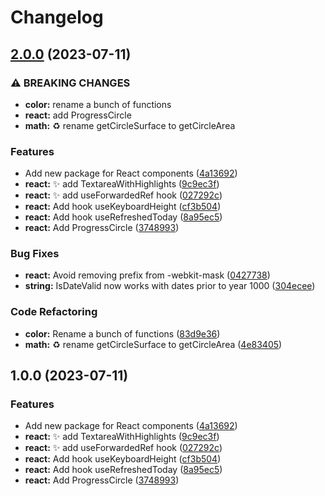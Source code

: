 # Changelog

## [2.0.0](https://github.com/bag-of-tricks/baggie/compare/react-v1.0.0...react-v2.0.0) (2023-07-11)


### ⚠ BREAKING CHANGES

* **color:** rename a bunch of functions
* **react:** add ProgressCircle
* **math:** ♻ rename getCircleSurface to getCircleArea

### Features

* Add new package for React components ([4a13692](https://github.com/bag-of-tricks/baggie/commit/4a136920556d2dfdad9058d910c10a748fa2e188))
* **react:** ✨ add TextareaWithHighlights ([9c9ec3f](https://github.com/bag-of-tricks/baggie/commit/9c9ec3f5e737c57411394de37e18f4b184fc2a91))
* **react:** ✨ add useForwardedRef hook ([027292c](https://github.com/bag-of-tricks/baggie/commit/027292c6e8bdebe0f957ab8be71538f2f86f1b6f))
* **react:** Add hook useKeyboardHeight ([cf3b504](https://github.com/bag-of-tricks/baggie/commit/cf3b504f7878a8c37870ae896ec47266b2b85fa1))
* **react:** Add hook useRefreshedToday ([8a95ec5](https://github.com/bag-of-tricks/baggie/commit/8a95ec584ae761f187e4f74f8fcd4e536a998961))
* **react:** Add ProgressCircle ([3748993](https://github.com/bag-of-tricks/baggie/commit/3748993b478add567bc1c562f25e6b6b064cf441))


### Bug Fixes

* **react:** Avoid removing prefix from -webkit-mask ([0427738](https://github.com/bag-of-tricks/baggie/commit/04277384aa9bef1bb30264a5ae14ca65bc3b8f6e))
* **string:** IsDateValid now works with dates prior to year 1000 ([304ecee](https://github.com/bag-of-tricks/baggie/commit/304ecee7835ee2eec4e6525ae1a8e65febc78945))


### Code Refactoring

* **color:** Rename a bunch of functions ([83d9e36](https://github.com/bag-of-tricks/baggie/commit/83d9e365130b24019c9e2ac49b89afa5eef20cbb))
* **math:** ♻ rename getCircleSurface to getCircleArea ([4e83405](https://github.com/bag-of-tricks/baggie/commit/4e83405948a7a82a1ebc40b0af5fde373ff82483))

## 1.0.0 (2023-07-11)

### Features

* Add new package for React components ([4a13692](https://github.com/bag-of-tricks/baggie/commit/4a136920556d2dfdad9058d910c10a748fa2e188))
* **react:** ✨ add TextareaWithHighlights ([9c9ec3f](https://github.com/bag-of-tricks/baggie/commit/9c9ec3f5e737c57411394de37e18f4b184fc2a91))
* **react:** ✨ add useForwardedRef hook ([027292c](https://github.com/bag-of-tricks/baggie/commit/027292c6e8bdebe0f957ab8be71538f2f86f1b6f))
* **react:** Add hook useKeyboardHeight ([cf3b504](https://github.com/bag-of-tricks/baggie/commit/cf3b504f7878a8c37870ae896ec47266b2b85fa1))
* **react:** Add hook useRefreshedToday ([8a95ec5](https://github.com/bag-of-tricks/baggie/commit/8a95ec584ae761f187e4f74f8fcd4e536a998961))
* **react:** Add ProgressCircle ([3748993](https://github.com/bag-of-tricks/baggie/commit/3748993b478add567bc1c562f25e6b6b064cf441))
